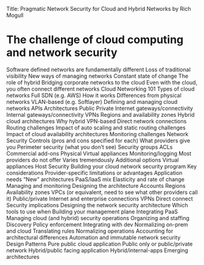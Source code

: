 Title: Pragmatic Network Security for Cloud and Hybrid Networks
by Rich Mogull

# The challenge of cloud computing and network security 





Software defined networks are fundamentally different
Loss of traditional visibility
New ways of managing networks
Constant state of change
The role of hybrid 
Bridging corporate networks to the cloud
Even with the cloud, you often connect different networks
Cloud Networking 101 
Types of cloud networks 
Full SDN (e.g. AWS) 
How it works
Differences from physical networks
VLAN-based (e.g. Softlayer)
Defining and managing cloud networks 
APIs
Architectures 
Public
Private
Internet gateways/connectivity
Internal gateways/connectivity
VPNs
Regions and availability zones
Hybrid cloud architectures 
Why hybrid
VPN-based
Direct network connections
Routing challenges
Impact of auto scaling and static routing challenges
Impact of cloud availability architectures
Monitoring challenges
Network Security Controls (pros and cons specified for each) 
What providers give you 
Perimeter security (what you don’t see)
Security groups
ACLs
Commercial add-ons 
Physical
Virtual appliances
Monitoring/logging 
Most providers do not offer
Varies tremendously
Additional options 
Virtual appliances
Host Security
Building your cloud network security program
Key considerations 
Provider-specific limitations or advantages
Application needs
“New” architectures
PaaS/IaaS mix
Elasticity and rate of change
Managing and monitoring
Designing the architecture
Accounts
Regions
Availability zones
VPCs (or equivalent, need to see what other providers call it)
Public/private
Internet and enterprise connections
VPNs
Direct connect
Security implications
Designing the network security architecture
Which tools to use when
Building your management plane
Integrating PaaS
Managing cloud (and hybrid) security operations
Organizing and staffing
Discovery
Policy enforcement
Integrating with dev
Normalizing on-prem and cloud
Translating rules
Normalizing operations
Accounting for architectural differences
Automation and immutable network security
Design Patterns
Pure public cloud application
Public only or public/private network
Hybrid/public facing application
Hybrid/internal-apps
Emerging architectures
